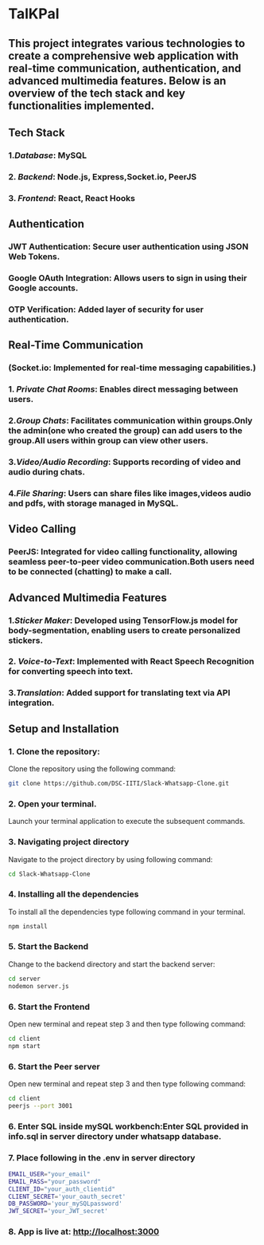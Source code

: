 # TalKPal

## This project integrates various technologies to create a comprehensive web application with real-time communication, authentication, and advanced multimedia features. Below is an overview of the tech stack and key functionalities implemented.

## Tech Stack
### 1.*Database*: MySQL
### 2. *Backend*: Node.js, Express,Socket.io, PeerJS
### 3. *Frontend*: React, React Hooks

## Authentication
### JWT Authentication: Secure user authentication using JSON Web Tokens.
### Google OAuth Integration: Allows users to sign in using their Google accounts.
### OTP Verification: Added layer of security for user authentication.

## Real-Time Communication
### (Socket.io: Implemented for real-time messaging capabilities.)
### 1. *Private Chat Rooms*: Enables direct messaging between users.
### 2.*Group Chats*: Facilitates communication within groups.Only the admin(one who created the group) can add users to the group.All users within group can view other users.
### 3.*Video/Audio Recording*: Supports recording of video and audio during chats.
### 4.*File Sharing*: Users can share files like images,videos audio and pdfs, with storage managed in MySQL.

## Video Calling
### PeerJS: Integrated for video calling functionality, allowing seamless peer-to-peer video communication.Both users need to be connected (chatting) to make a call.

## Advanced Multimedia Features
### 1.*Sticker Maker*: Developed using TensorFlow.js model for body-segmentation, enabling users to create personalized stickers.
### 2. *Voice-to-Text*: Implemented with React Speech Recognition for converting speech into text.
### 3.*Translation*: Added support for translating text via API integration.

## Setup and Installation
### 1. Clone the repository:
Clone the repository using the following command:
```bash
git clone https://github.com/DSC-IITI/Slack-Whatsapp-Clone.git
```
### 2. Open your terminal.
Launch your terminal application to execute the subsequent commands.

### 3. Navigating project directory
Navigate to the project directory by using following command:

```bash
cd Slack-Whatsapp-Clone
```
 ### 4. Installing all the dependencies
To install all the dependencies type following command in your terminal.

```bash
npm install
```

### 5. Start the Backend
Change to the backend directory and start the backend server:
```bash
cd server
nodemon server.js
```

### 6. Start the Frontend
Open new terminal and repeat step 3 and then type following command:
```bash
cd client
npm start
```
### 6. Start the Peer server
Open new terminal and repeat step 3 and then type following command:
```bash
cd client
peerjs --port 3001
```
### 6. Enter SQL inside mySQL workbench:Enter SQL provided in info.sql in server directory under whatsapp database.
### 7. Place following in the .env in server directory
```bash
EMAIL_USER="your_email"
EMAIL_PASS="your_password"
CLIENT_ID="your_auth_clientid"
CLIENT_SECRET='your_oauth_secret'
DB_PASSWORD='your_mySQLpassword'
JWT_SECRET='your_JWT_secret'

```

### 8. App is live at: [http://localhost:3000](http://localhost:3000)

